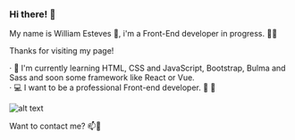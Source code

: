 ### Hi there! 👋

My name is William Esteves :bearded_person:, i'm a Front-End developer in progress.  :man_technologist:

Thanks for visiting my page! 

· 🌱 I'm currently learning HTML, CSS and JavaScript, Bootstrap, Bulma and Sass and soon some        framework like React or Vue.<br>
· :computer: I want to be a professional Front-end developer. :rocket: :rocket: <br>

![alt text](https://media1.giphy.com/media/RbDKaczqWovIugyJmW/giphy.gif?cid=ecf05e478k0v8yt4sys7xr50pvt6nhva1wvw91ufsszbss5w&rid=giphy.gif&ct=g)

Want to contact me? 📫💬

